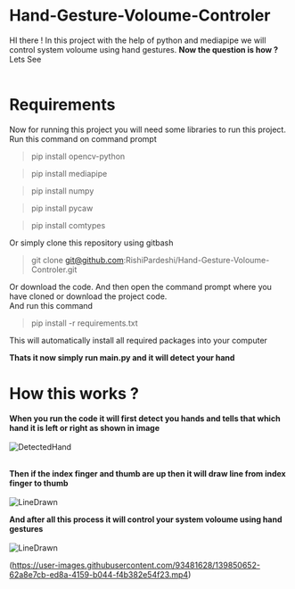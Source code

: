 # Hand-Gesture-Voloume-Controler
HI there ! In this project with the help of python and mediapipe we will control system voloume using hand gestures. __Now the question is how ?__ Lets See <br><br>
# Requirements
Now for running this project you will need some libraries to run this project.<br>
Run this command on command prompt
>pip install opencv-python<br>

>pip install mediapipe<br>

>pip install numpy<br>

>pip install pycaw<br>

>pip install comtypes

Or simply clone this repository using gitbash<br>
>git clone git@github.com:RishiPardeshi/Hand-Gesture-Voloume-Controler.git

Or download the code. And then open the command prompt where you have cloned or download the project code.<br>
And run this command
>pip install -r requirements.txt<br>

This will automatically install all required packages into your computer

__Thats it now simply run main.py and it will detect your hand__

# How this works ?
__When you run the code it will first detect you hands and tells that which hand it is left or right as shown in image__<br><br>
![DetectedHand](https://user-images.githubusercontent.com/93481628/139847871-ebb90cd6-ce53-4119-8995-184f9970c2cd.png)<br><br>

__Then if the index finger and thumb are up then it will draw line from index finger to thumb__<br><br>
![LineDrawn](https://user-images.githubusercontent.com/93481628/139848275-aae59e74-4b17-463d-b109-d9942130e8d4.png)<br>

__And after all this process it will control your system voloume using hand gestures__<br><br>
![LineDrawn](https://user-images.githubusercontent.com/93481628/139848275-aae59e74-4b17-463d-b109-d9942130e8d4.png)

(https://user-images.githubusercontent.com/93481628/139850652-62a8e7cb-ed8a-4159-b044-f4b382e54f23.mp4)
